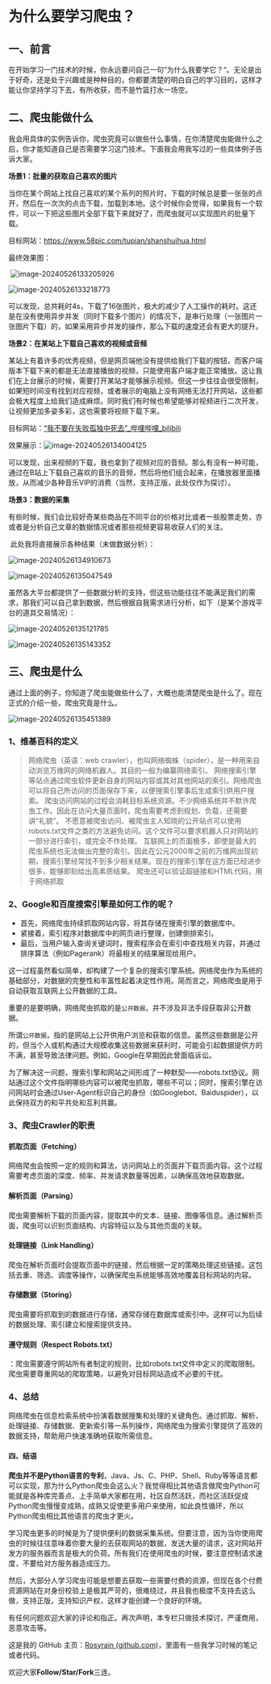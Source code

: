 # 为什么要学习爬虫？

## 一、前言

​	在开始学习一门技术的时候，你永远要问自己一句”为什么我要学它？“。无论是出于好奇，还是处于兴趣或是种种目的，你都要清楚的明白自己的学习目的，这样才能让你坚持学习下去，有所收获，而不是竹篮打水一场空。

## 二、爬虫能做什么

​	我会用具体的实例告诉你，爬虫究竟可以做些什么事情，在你清楚爬虫能做什么之后，你才能知道自己是否需要学习这门技术。下面我会用我写过的一些具体例子告诉大家。

**场景1：批量的获取自己喜欢的图片**

​	当你在某个网站上找自己喜欢的某个系列的照片时，下载的时候总是要一张张的点开，然后在一次次的点击下载，加载到本地。这个时候你会觉得，如果我有一个软件，可以一下把这些图片全部下载下来就好了，而爬虫就可以实现图片的批量下载。

目标网站：https://www.58pic.com/tupian/shanshuihua.html

最终效果图：

​		![image-20240526133205926](https://rosyrain.oss-cn-hangzhou.aliyuncs.com/img2/202405261332080.png)

![image-20240526133218773](https://rosyrain.oss-cn-hangzhou.aliyuncs.com/img2/202405261332830.png)

​	可以发现，总共耗时4s，下载了16张图片，极大的减少了人工操作的耗时。这还是在没有使用异步并发（同时下载多个图片）的情况下，是串行处理（一张图片一张图片下载）的，如果采用异步并发的操作，那么下载的速度还会有更大的提升。



**场景2：在某站上下载自己喜欢的视频或音频**

​	某站上有着许多的优秀视频，但是网页端他没有提供给我们下载的按钮，而客户端版本下载下来的都是无法直接播放的视频，只能使用客户端才能正常播放。这让我们在上台展示的时候，需要打开某站才能够展示视频。但这一步往往会很受限制，如果短时间没有找到对应视频，或者展示的电脑上没有网络无法打开网站，这些都会极大程度上给我们造成麻烦。同时我们有时候也希望能够对视频进行二次开发，让视频更加多姿多彩，这也需要将视频下载下来。

目标网站：[“我不要在失败孤独中死去”_哔哩哔哩_bilibili](https://www.bilibili.com/video/BV1YV4y1K7pT/?spm_id_from=333.1007.top_right_bar_window_custom_collection.content.click&vd_source=aa77ac88ee824321f5f45ac8680a0f3c)

效果展示：![image-20240526134004125](https://rosyrain.oss-cn-hangzhou.aliyuncs.com/img2/202405261340173.png)

可以发现，出来视频的下载，我也拿到了视频对应的音频。那么有没有一种可能，通过在B站上下载自己喜欢的音乐的音频，然后将他们组合起来，在播放器里面播放，从而减少各种音乐VIP的消费（当然，支持正版，此处仅作为探讨）。



**场景3：数据的采集**

​	有些时候，我们会比较好奇某些商品在不同平台的价格对比或者一些股票走势，亦或者是分析自己文章的数据情况或者那些视频更容易收获人们的关注。

​	此处我将直接展示各种结果（未做数据分析）：

![image-20240526134910673](https://rosyrain.oss-cn-hangzhou.aliyuncs.com/img2/202405261349720.png)

![image-20240526135047549](https://rosyrain.oss-cn-hangzhou.aliyuncs.com/img2/202405261350585.png)

​	虽然各大平台都提供了一些数据分析的支持，但这些功能往往不能满足我们的需求，那我们可以自己拿到数据，然后根据自我需求进行分析，如下（是某个游戏平台的道具交易情况）：

![image-20240526135121785](https://rosyrain.oss-cn-hangzhou.aliyuncs.com/img2/202405261351816.png)

![image-20240526135143352](https://rosyrain.oss-cn-hangzhou.aliyuncs.com/img2/202405261351393.png)



## 三、爬虫是什么

​	通过上面的例子，你知道了爬虫能做些什么了，大概也能清楚爬虫是什么了。现在正式的介绍一些，爬虫究竟是什么。

![image-20240526135451389](https://rosyrain.oss-cn-hangzhou.aliyuncs.com/img2/202405261354420.png)

### 1、维基百科的定义

> 网络爬虫（英语：web crawler），也叫网络蜘蛛（spider），是一种用来自动浏览万维网的网络机器人。其目的一般为编纂网络索引。
> 网络搜索引擎等站点通过爬虫软件更新自身的网站内容或其对其他网站的索引。网络爬虫可以将自己所访问的页面保存下来，以便搜索引擎事后生成索引供用户搜索。
> 爬虫访问网站的过程会消耗目标系统资源。不少网络系统并不默许爬虫工作。因此在访问大量页面时，爬虫需要考虑到规划、负载，还需要讲“礼貌”。 不愿意被爬虫访问、被爬虫主人知晓的公开站点可以使用robots.txt文件之类的方法避免访问。这个文件可以要求机器人只对网站的一部分进行索引，或完全不作处理。
> 互联网上的页面极多，即使是最大的爬虫系统也无法做出完整的索引。因此在公元2000年之前的万维网出现初期，搜索引擎经常找不到多少相关结果。现在的搜索引擎在这方面已经进步很多，能够即刻给出高素质结果。
> 爬虫还可以验证超链接和HTML代码，用于网络抓取

### 2、Google和百度搜索引擎是如何工作的呢？



- 首先，网络爬虫持续抓取网站内容，将其存储在搜索引擎的数据库中。
- 紧接着，索引程序对数据库中的网页进行整理，创建倒排索引。
- 最后，当用户输入查询关键词时，搜索程序会在索引中查找相关内容，并通过排序算法（例如Pagerank）将最相关的结果展现给用户。

这一过程虽然看似简单，却构建了一个复杂的搜索引擎系统。网络爬虫作为系统的基础部分，对数据的完整性和丰富性起着决定性作用。简而言之，网络爬虫是用于自动获取互联网上公开数据的工具。

重要的是要明确，网络爬虫抓取的是`公开数据`，并不涉及非法手段获取非公开数据。

所谓`公开数据`，指的是网站上公开供用户浏览和获取的信息。虽然这些数据是公开的，但当个人或机构通过大规模收集这些数据来获利时，可能会引起数据提供方的不满，甚至导致法律问题。例如，Google在早期因此曾面临诉讼。

为了解决这一问题，搜索引擎和网站之间形成了一种默契——robots.txt协议。网站通过这个文件指明哪些内容可以被爬虫抓取，哪些不可以；同时，搜索引擎在访问网站时会通过User-Agent标识自己的身份（如Googlebot、Baiduspider），以此保持双方的和平共处和互利共赢。

### 3、爬虫Crawler的职责

#### 抓取页面（Fetching）

网络爬虫会按照一定的规则和算法，访问网站上的页面并下载页面内容。这个过程需要考虑页面的深度、频率、并发请求数量等因素，以确保高效地获取数据。

#### 解析页面（Parsing）

爬虫需要解析下载的页面内容，提取其中的文本、链接、图像等信息。通过解析页面，爬虫可以识别页面结构、内容特征以及与其他页面的关联。

#### 处理链接（Link Handling）

爬虫在解析页面时会提取页面中的链接，然后根据一定的策略处理这些链接。这包括去重、筛选、调度等操作，以确保爬虫系统能够高效地覆盖目标网站的内容。

#### 存储数据（Storing）

爬虫需要将抓取到的数据进行存储，通常存储在数据库或索引中。这样可以为后续的数据处理、索引建立和搜索提供支持。

#### 遵守规则（Respect Robots.txt）

：爬虫需要遵守网站所有者制定的规则，比如robots.txt文件中定义的爬取限制。爬虫需要尊重网站的爬取策略，以避免对目标网站造成不必要的干扰。

### 4、总结

网络爬虫在信息检索系统中扮演着数据搜集和处理的关键角色。通过抓取、解析、处理链接、存储数据、更新索引等一系列操作，网络爬虫为搜索引擎提供了高效的数据支持，帮助用户快速准确地获取所需信息。

#### 四、结语

​	**爬虫并不是Python语言的专利**，Java、Js、C、PHP、Shell、Ruby等等语言都可以实现，那为什么Python爬虫会这么火？我觉得相比其他语言做爬虫Python可能就是各种库完善点、上手简单大家都在用，社区自然活跃，而社区活跃促成Python爬虫慢慢变成熟，成熟又促使更多用户来使用，如此良性循环，所以Python爬虫相比其他语言的爬虫才更火。

​	学习爬虫更多的时候是为了提供便利的数据采集系统。但要注意，因为当你使用爬虫的时候往往意味着你要大量的去获取网站的数据，发送大量的请求，这对网站开发方的服务器而言是极大的负荷。所有我们在使用爬虫的时候，要注意控制请求速度，不要给对方服务器造成压力。

​	然后，大部分人学习爬虫可能是想要去获取一些需要付费的资源，但现在各个付费资源网站在对身份校验上是极其严苛的，很难绕过，并且我也极度不支持去这么做，支持正版，支持知识产权，这样才能创建一个良好的环境。

​	有任何问题欢迎大家的评论和指正。再次声明，本专栏只做技术探讨，严谨商用，恶意攻击等。

这是我的 GitHub 主页：[Rosyrain (github.com)](https://github.com/Rosyrain)，里面有一些我学习时候的笔记或者代码。

欢迎大家**Follow/Star/Fork**三连。